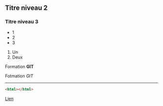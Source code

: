 
## Titre niveau 2

### Titre niveau 3

+ 1
+ 2
+ 3

1. Un
2. Deux

Formation **GIT**

Fotmation *GIT*

---

```html
<html></html>
```

[Lien](http://google.fr)
